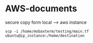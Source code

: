 # AWS-documents
secure copy form local --> aws instance
```
scp -i /home/mobaxterm/testing/main.tf ubuntu@ip_instance:/home/destination
